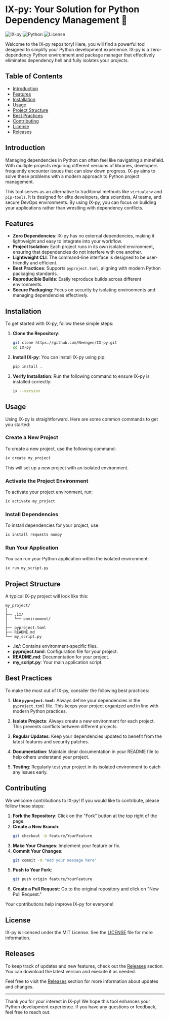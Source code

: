 # IX-py: Your Solution for Python Dependency Management 🚀

![IX-py](https://img.shields.io/badge/IX--py-0.1.0-blue.svg) ![Python](https://img.shields.io/badge/Python-3.8%2B-green.svg) ![License](https://img.shields.io/badge/License-MIT-yellow.svg)

Welcome to the IX-py repository! Here, you will find a powerful tool designed to simplify your Python development experience. IX-py is a zero-dependency Python environment and package manager that effectively eliminates dependency hell and fully isolates your projects. 

## Table of Contents

- [Introduction](#introduction)
- [Features](#features)
- [Installation](#installation)
- [Usage](#usage)
- [Project Structure](#project-structure)
- [Best Practices](#best-practices)
- [Contributing](#contributing)
- [License](#license)
- [Releases](#releases)

## Introduction

Managing dependencies in Python can often feel like navigating a minefield. With multiple projects requiring different versions of libraries, developers frequently encounter issues that can slow down progress. IX-py aims to solve these problems with a modern approach to Python project management. 

This tool serves as an alternative to traditional methods like `virtualenv` and `pip-tools`. It is designed for elite developers, data scientists, AI teams, and secure DevOps environments. By using IX-py, you can focus on building your applications rather than wrestling with dependency conflicts.

## Features

- **Zero Dependencies**: IX-py has no external dependencies, making it lightweight and easy to integrate into your workflow.
- **Project Isolation**: Each project runs in its own isolated environment, ensuring that dependencies do not interfere with one another.
- **Lightweight CLI**: The command-line interface is designed to be user-friendly and efficient.
- **Best Practices**: Supports `pyproject.toml`, aligning with modern Python packaging standards.
- **Reproducible Builds**: Easily reproduce builds across different environments.
- **Secure Packaging**: Focus on security by isolating environments and managing dependencies effectively.

## Installation

To get started with IX-py, follow these simple steps:

1. **Clone the Repository**:
   ```bash
   git clone https://github.com/Neengen/IX-py.git
   cd IX-py
   ```

2. **Install IX-py**:
   You can install IX-py using pip:
   ```bash
   pip install .
   ```

3. **Verify Installation**:
   Run the following command to ensure IX-py is installed correctly:
   ```bash
   ix --version
   ```

## Usage

Using IX-py is straightforward. Here are some common commands to get you started:

### Create a New Project

To create a new project, use the following command:

```bash
ix create my_project
```

This will set up a new project with an isolated environment.

### Activate the Project Environment

To activate your project environment, run:

```bash
ix activate my_project
```

### Install Dependencies

To install dependencies for your project, use:

```bash
ix install requests numpy
```

### Run Your Application

You can run your Python application within the isolated environment:

```bash
ix run my_script.py
```

## Project Structure

A typical IX-py project will look like this:

```
my_project/
│
├── .ix/
│   └── environment/
│
├── pyproject.toml
├── README.md
└── my_script.py
```

- **.ix/**: Contains environment-specific files.
- **pyproject.toml**: Configuration file for your project.
- **README.md**: Documentation for your project.
- **my_script.py**: Your main application script.

## Best Practices

To make the most out of IX-py, consider the following best practices:

1. **Use `pyproject.toml`**: Always define your dependencies in the `pyproject.toml` file. This keeps your project organized and in line with modern Python practices.

2. **Isolate Projects**: Always create a new environment for each project. This prevents conflicts between different projects.

3. **Regular Updates**: Keep your dependencies updated to benefit from the latest features and security patches.

4. **Documentation**: Maintain clear documentation in your README file to help others understand your project.

5. **Testing**: Regularly test your project in its isolated environment to catch any issues early.

## Contributing

We welcome contributions to IX-py! If you would like to contribute, please follow these steps:

1. **Fork the Repository**: Click on the "Fork" button at the top right of the page.
2. **Create a New Branch**: 
   ```bash
   git checkout -b feature/YourFeature
   ```
3. **Make Your Changes**: Implement your feature or fix.
4. **Commit Your Changes**: 
   ```bash
   git commit -m "Add your message here"
   ```
5. **Push to Your Fork**: 
   ```bash
   git push origin feature/YourFeature
   ```
6. **Create a Pull Request**: Go to the original repository and click on "New Pull Request."

Your contributions help improve IX-py for everyone!

## License

IX-py is licensed under the MIT License. See the [LICENSE](LICENSE) file for more information.

## Releases

To keep track of updates and new features, check out the [Releases](https://github.com/Neengen/IX-py/releases) section. You can download the latest version and execute it as needed.

Feel free to visit the [Releases](https://github.com/Neengen/IX-py/releases) section for more information about updates and changes. 

---

Thank you for your interest in IX-py! We hope this tool enhances your Python development experience. If you have any questions or feedback, feel free to reach out.